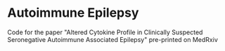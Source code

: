 # Autoimmune Epilepsy 
Code for the paper "Altered Cytokine Profile in Clinically Suspected Seronegative Autoimmune Associated Epilepsy" pre-printed on MedRxiv
